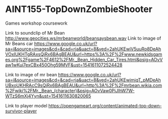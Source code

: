 # AINT155-TopDownZombieShooter
Games workshop coursework


Link to soundclip of Mr Bean
http://www.geocities.ws/mrbeanworld/beansaysbean.wav
Link to image of Mr Beans car
https://www.google.co.uk/url?sa=i&source=images&cd=&cad=rja&uact=8&ved=2ahUKEwiV5uuRo8DeAhVOxIUKHTgRAxsQjRx6BAgBEAU&url=https%3A%2F%2Fwww.newkidsgames.org%2Fgame%2F4612%2FMr._Bean_Hidden_Car_Tires.html&psig=AOvVaw1wKui7exCBx450Ohg59MVF&ust=1541611072524428

Link to image of mr bean
https://www.google.co.uk/url?sa=i&source=images&cd=&cad=rja&uact=8&ved=2ahUKEwimjqT_pMDeAhUBxoUKHRAcC9sQjRx6BAgBEAU&url=http%3A%2F%2Fmrbean.wikia.com%2Fwiki%2FMr._Bean_(character)&psig=AOvVaw0PiJlhW7W-WTzS6mXj4Yyn&ust=1541611630820065

Link to player model
https://opengameart.org/content/animated-top-down-survivor-player
